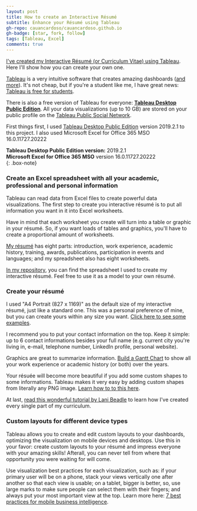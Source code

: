 ```yaml
---
layout: post
title: How to create an Interactive Résumé
subtitle: Enhance your Résumé using Tableau
gh-repo: cauancardoso/cauancardoso.github.io
gh-badge: [star, fork, follow]
tags: [Tableau, Excel]
comments: true
---
```


[I've created my Interactive Résumé (or Curriculum Vitae) using Tableau](https://public.tableau.com/profile/cauan.cardoso#!/vizhome/CV_15638506371700/CV). Here I'll show how you can create your own one.

[Tableau](https://www.tableau.com/) is a very intuitive software that creates amazing dashboards ([and more](https://www.tableau.com/#hero-video)). It's not cheap, but if you're a student like me, I have great news: [Tableau is free for students](https://www.tableau.com/academic).

There is also a free version of Tableau for everyone: [**Tableau Desktop Public Edition**](https://public.tableau.com/en-us/s/download/). All your data visualizations (up to 10 GB) are stored on your public profile on the [Tableau Public Social Network](https://public.tableau.com/en-us/s/).

First things first, I used [Tableau Desktop Public Edition](https://www.pgadmin.org/download/) version 2019.2.1 to this project. I also used Microsoft Excel for Office 365 MSO 16.0.11727.20222

**Tableau Desktop Public Edition version:** 2019.2.1  
**Microsoft Excel for Office 365 MSO** version 16.0.11727.20222  
{: .box-note}

### Create an Excel spreadsheet with all your academic, professional and personal information

Tableau can read data from Excel files to create powerful data visualizations. The first step to create you interactive résumé is to put all information you want in it into Excel worksheets.

Have in mind that each worksheet you create will turn into a table or graphic in your résumé. So, if you want loads of tables and graphics, you'll have to create a proportional amount of worksheets.

[My résumé](https://cauancardoso.github.io/cv/) has eight parts: introduction, work experience, academic history, training, awards, publications, participation in events and languages; and my spreadsheet also has eight worksheets.

[In my repository](https://github.com/cauancardoso/Interactive-CV), you can find the spreadsheet I used to create my interactive résumé. Feel free to use it as a model to your own résumé.

### Create your résumé

I used "A4 Portrait (827 x 1169)" as the default size of my interactive résumé, just like a standard one. This was a personal preference of mine, but you can create yours within any size you want. [Click here to see some examples](https://www.tableau.com/about/blog/2017/9/five-tableau-resumes-help-make-your-data-skills-shine-76557?__src=liftigniter&__widget=blog-widget&li_source=LI&li_medium=blog-widget).

I recommend you to put your contact information on the top. Keep it simple: up to 6 contact informations besides your full name (e.g. current city you're living in, e-mail, telephone number, LinkedIn profile, personal website).

Graphics are great to summarize information. [Build a Gantt Chart](https://onlinehelp.tableau.com/current/pro/desktop/en-us/buildexamples_gantt.htm) to show all your work experience or academic history (or both) over the years.

Your résuée will become more beautiful if you add some custom shapes to some informations. Tableau makes it very easy by adding custom shapes from literally any PNG image. [Learn how to to this here](https://public.tableau.com/en-us/s/blog/2013/10/creating-and-utilizing-custom-shapes).

At last, [read this wonderful tutorial by Lani Beadle](https://public.tableau.com/en-us/s/blog/2016/09/how-create-interactive-resume-tableau) to learn how I've created every single part of my curriculum.

### Custom layouts for different device types

Tableau allows you to create and edit custom layouts to your dashboards, optimizing the visualization on mobile devices and desktops. Use this in your favor: create custom layouts to your résumé and impress everyone with your amazing skills! Afterall, you can never tell from where that opportunity you were waiting for will come.

Use visualization best practices for each visualization, such as: if your primary user will be on a phone, stack your views vertically one after another so that each view is usable; on a tablet, bigger is better, so, use large marks to make sure people can select them with their fingers; and always put your most important view at the top. Learn more here: [7 best practices for mobile business intelligence](https://www.tableau.com/sites/default/files/whitepapers/final752661_core_7_best_practices_for_mobile_business_intelligence_whitepaper_1.pdf).
